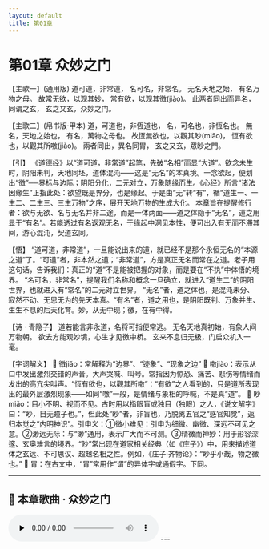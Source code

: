 ```yaml
---
layout: default
title: 第01章
---
```


# 第01章 众妙之门

【主歌一】(通用版)
道可道，非常道，
名可名，非常名。 
无名天地之始，
有名万物之母。 
故常无欲，以观其妙，
常有欲，以观其徼(jiào)。 
此两者同出而异名，
同谓之玄，
玄之又玄，众妙之门。 
 
【主歌二】(帛书版·甲本)
道，可道也，非恆道也，
名，可名也，非恆名也。
無名，天地之始也，
有名，萬物之母也。
故恆無欲也，以觀其眇(miǎo)，
恆有欲也，以觀其所噭(jiào)。
兩者同出，異名同胃，
玄之又玄，眾眇之門。 

【引】
《道德经》以“道可道，非常道”起笔，先破“名相”而显“大道”。欲念未生时，阴阳未判，天地同坯，道体混沌——这是“无名”的本真境。一念欲起，便划出“徼”──界标与边际；阴阳分化，二元对立，万象随缘而生。《心经》所言“诸法因缘生”正指此处：欲望既是界分，也是缘起。于是由“无”转“有”，循“道生一、一生二、二生三、三生万物”之序，展开天地万物的生成大化。
本章旨在提醒修行者：欲与无欲、名与无名并非二途，而是一体两面——道之体隐于“无名”，道之用显于“有名”。若能透过有名返观无名，于缘起中洞见本性，便可出入有无而不滞其间，游心混沌，契道玄同。

【悟】
“道可道，非常道”，一旦能说出来的道，就已经不是那个永恒无名的“本源之道”了。“可道”者，非本然之道；“非常道”，方是真正无名而常在之道。老子用这句话，告诉我们：真正的“道”不是能被把握的对象，而是要在“不执”中体悟的境界。
“名可名，非常名”，提醒我们名称和概念一旦确立，就进入“道生二”的阴阳世界，也就进入有“常名”的二元对立世界。
“无名”者，道之体也，是混沌未分、寂然不动、无思无为的先天本真。“有名”者，道之用也，是阴阳既判、万象并生、生生不息的后天化育。妙，从无中现；徼，在有中得。

【诗 · 青隐子】
道若能言非永道，名将可指便常逃。
无名天地真初始，有象人间万物朝。
欲去方能观妙境，心生才见徼中桥。
玄来不息归无极，门启众机入一毫。

【字词解义】
	徼jiǎo：常解释为“边界”、“迹象”、“现象之边”
	噭jiào：表示从口中发出激烈交错的声音。大声哭喊、叫号。常指因为惊恐、痛苦、悲伤等情绪而发出的高亢尖叫声。“恆有欲也，以觀其所噭”：“有欲”之人看到的，只是道所表现出的最外层激烈现象——如同“噭”一般，是情绪与象相的呼喊，不是真“道”。
	眇miǎo：目小不明、视而不见。古时用以指眼盲或独目（独眼）之人，《说文解字》曰：“眇，目无瞳子也。”，但此处“眇”者，非盲也，乃脱离五官之“感官知觉”，返归本觉之“内明神识”。引申义：①微小难见：引申为细微、幽微、深远不可见之意。②渺远无际：与“渺”通用，表示广大而不可测。③精微而神妙：用于形容深邃、玄奥难言的境界。“眇”常出现在道家相关经典（如《庄子》）中，用来描述道体之玄远、不可思议、超越名相之性。例如，《庄子·齐物论》：“眇乎小哉，物之微也。”
	胃：在古文中，“胃”常用作“谓”的异体字或通假字。下同。

---

## 🎵 本章歌曲 · 众妙之门

<audio controls preload="none">
  <source src="../audio/01.mp3" type="audio/mpeg">
  您的浏览器不支持 audio 标签。
</audio>
---


